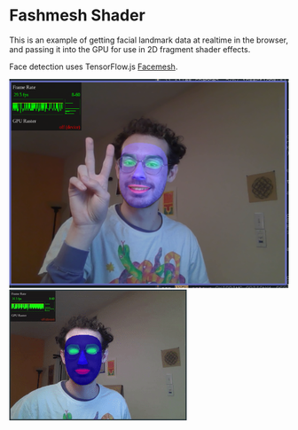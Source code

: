 # Fashmesh Shader

This is an example of getting facial landmark data at realtime in the browser,
and passing it into the GPU for use in 2D fragment shader effects.

Face detection uses TensorFlow.js [Facemesh](https://github.com/tensorflow/tfjs-models/tree/master/facemesh).

![demo](demo.png)
![video](face.webm.gif)
